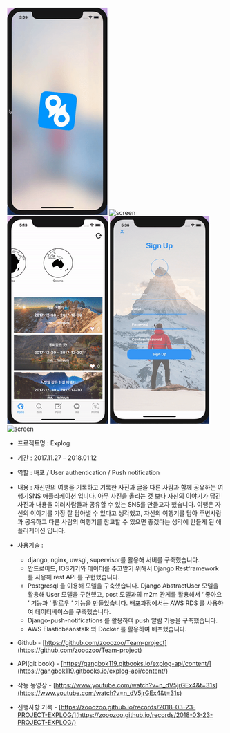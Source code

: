 ![screen](/gif/splash.gif) ![screen](/gif/Main.gif) ![screen](/gif/Reply.gif) ![screen](/gif/SignUp.gif) ![screen](/img/SignUp.png)


* 프로젝트명 : Explog
* 기간 : 2017.11.27 – 2018.01.12
* 역할 : 배포 / User authentication / Push notification
* 내용 : 자신만의 여행을 기록하고 기록한 사진과 글을 다른 사람과 함께 공유하는 여행기SNS 애플리케이션 입니다. 아무 사진을 올리는 것 보다 자신의 이야기가 담긴 사진과 내용을 여러사람들과 공유할 수 있는 SNS를 만들고자 했습니다. 여행은 자신의 이야기를 가장 잘 담아낼 수 있다고 생각했고, 자신의 여행기를 담아 주변사람과 공유하고 다른 사람의 여행기를 참고할 수 있으면 좋겠다는 생각에 만들게 된 애플리케이션 입니다.
* 사용기술 :
  * django, nginx, uwsgi, supervisor를 활용해 서버를 구축했습니다.
  * 안드로이드, IOS기기와 데이터를 주고받기 위해서 Django Restframework 를 사용해 rest API 를 구현했습니다.
  * Postgresql 을 이용해 모델을 구축했습니다. Django AbstractUser 모델을 활용해 User 모델을 구현했고,
  post 모델과의 m2m 관게를 활용해서 ‘ 좋아요 ’ 기능과 ‘ 팔로우 ’ 기능을 만들었습니다. 배포과정에서는
  AWS RDS 를 사용하여 데이터베이스를 구축했습니다.
  * Django-push-notifications 를 활용하여 push 알람 기능을 구축했습니다.
  * AWS Elasticbeanstalk 와 Docker 를 활용하여 배포했습니다.

* Github - [https://github.com/zooozoo/Team-project](https://github.com/zooozoo/Team-project)
* API(git book) - [https://gangbok119.gitbooks.io/explog-api/content/](https://gangbok119.gitbooks.io/explog-api/content/)
* 작동 동영상 - [https://www.youtube.com/watch?v=n_dV5jrGEx4&t=31s](https://www.youtube.com/watch?v=n_dV5jrGEx4&t=31s)
* 진행사항 기록 - [https://zooozoo.github.io/records/2018-03-23-PROJECT-EXPLOG/](https://zooozoo.github.io/records/2018-03-23-PROJECT-EXPLOG/)
